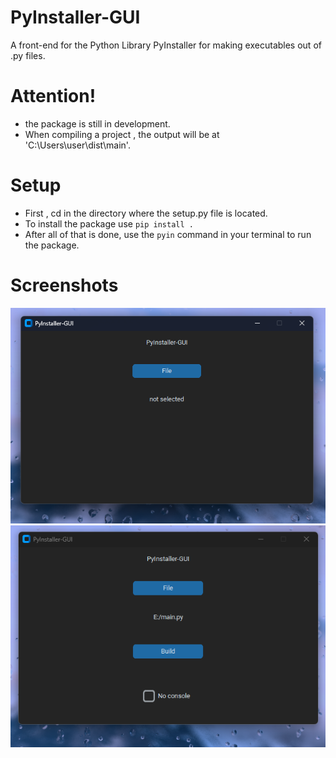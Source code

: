 # PyInstaller-GUI
A front-end for the Python Library PyInstaller for making executables out of .py files.
# Attention!
- the package is still in development. 
- When compiling a project , the output will be at 'C:\Users\user\dist\main'.
# Setup 
- First , cd in the directory where the setup.py file is located.
- To install the package use ```pip install .```
- After all of that is done, use the ```pyin``` command in your terminal to run the package.
# Screenshots
![idle](screenshots/application-notselected%20or%20not%20a%20python%20file.png)
![selected](screenshots/file%20selected.png)
